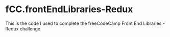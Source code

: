 # fCC.frontEndLibraries-Redux
This is the code I used to complete the freeCodeCamp Front End Libraries - Redux challenge
